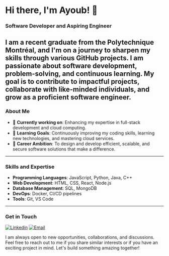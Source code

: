 # Hi there, I'm Ayoub! 👋

### Software Developer and Aspiring Engineer

I am a recent graduate from the Polytechnique Montréal, and I'm on a journey to sharpen my skills through various GitHub projects. I am passionate about software development, problem-solving, and continuous learning. My goal is to contribute 
to impactful projects, collaborate with like-minded individuals, and grow as a proficient software engineer.
---
### About Me

- 🔭 **Currently working on**: Enhancing my expertise in full-stack development and cloud computing.
- 🌱 **Learning Goals**: Continuously improving my coding skills, learning new technologies, and mastering cloud services.
- 💼 **Career Ambition**: To design and develop efficient, scalable, and secure software solutions that make a difference.
---
### Skills and Expertise

- **Programming Languages**: JavaScript, Python, Java, C++
- **Web Development**: HTML, CSS, React, Node.js
- **Database Management**: SQL, MongoDB
- **DevOps**: Docker, CI/CD pipelines
- **Tools**: Git, VS Code
---
### Get in Touch

[![Linkedin](https://img.icons8.com/?size=100&id=xuvGCOXi8Wyg&format=png&color=000000)](https://www.linkedin.com/in/kola%C3%AF-ayoub-3588531b6/)
[![Email](https://img.icons8.com/?size=100&id=P7UIlhbpWzZm&format=png&color=000000)](mailto:ayoubkolai4@gmail.com)

I am always open to new opportunities, collaborations, and discussions. Feel free to reach out to me if you share similar interests or if you have an exciting project in mind. Let's build something amazing together!
